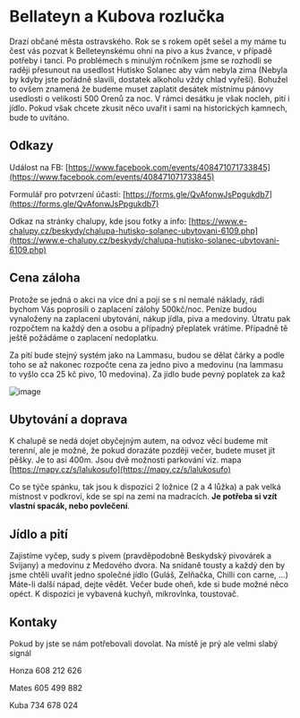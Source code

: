 # Bellateyn a Kubova rozlučka

Drazí občané města ostravského. Rok se s rokem opět sešel a my máme tu čest vás pozvat k Belleteynskému ohni na pivo a kus žvance, v případě potřeby i tanci. Po problémech s minulým ročníkem jsme se rozhodli se raději přesunout na usedlost Hutisko Solanec aby vám nebyla zima (Nebyla by kdyby jste pořádně slavili, dostatek alkoholu vždy chlad vyřeší). Bohužel to ovšem znamená že budeme muset zaplatit desátek místnímu pánovy usedlosti o velikosti 500 Orenů za noc. V rámci desátku je však nocleh, pití i jídlo. Pokud však chcete zkusit něco uvařit i sami na historických kamnech, bude to uvítáno. 

## Odkazy

Událost na FB: [https://www.facebook.com/events/408471071733845](https://www.facebook.com/events/408471071733845)

Formulář pro potvrzení účasti: [https://forms.gle/QvAfonwJsPpgukdb7](https://forms.gle/QvAfonwJsPpgukdb7)

Odkaz na stránky chalupy, kde jsou fotky a info: [https://www.e-chalupy.cz/beskydy/chalupa-hutisko-solanec-ubytovani-6109.php](https://www.e-chalupy.cz/beskydy/chalupa-hutisko-solanec-ubytovani-6109.php)

## Cena záloha

Protože se jedná o akci na více dní a pojí se s ní nemalé náklady, rádi bychom Vás poprosili o zaplacení zálohy 500kč/noc. Peníze budou vynaloženy na zaplacení ubytování, nákup jídla, piva a medoviny. Útratu pak rozpočtem na každý den a osobu a případný přeplatek vrátíme. Případně tě ještě požádáme o zaplacení nedoplatku. 

Za pití bude stejný systém jako na Lammasu, budou se dělat čárky a podle toho se až nakonec rozpočte cena za jedno pivo a medovinu (na lammasu to vyšlo cca 25 kč pivo, 10 medovina). Za jídlo bude pevný poplatek za kaž

![image](https://static.jandeu.cz/img/belletayn-zaloha.png)

## Ubytování a doprava

K chalupě se nedá dojet obyčejným autem, na odvoz věcí budeme mít terenní, ale je možné, že pokud dorazáte později večer, budete muset jít pěšky. Je to asi 400m. Jsou dvě možnosti parkování viz. mapa [https://mapy.cz/s/lalukosufo](https://mapy.cz/s/lalukosufo)

Co se týče spánku, tak jsou k dispozici 2 ložnice (2 a 4 lůžka) a pak velká místnost v podkroví, kde se spí na zemi na madracích. **Je potřeba si vzít vlastní spacák, nebo povlečení**. 


## Jídlo a pití

Zajistíme vyčep, sudy s pivem (pravděpodobně Beskydský pivovárek a Svijany) a medovinu z Medového dvora. Na snídaně tousty a každý den by jsme chtěli uvařit jedno společné jídlo (Guláš, Zelňačka, Chilli con carne, ...) Máte-li další nápad, dejte vědět. Večer bude oheň, kde si bude možné něco opéct. K dispozici je vybavená kuchyň, mikrovlnka, toustovač. 

## Kontaky

Pokud by jste se nám potřebovali dovolat. Na místě je prý ale velmi slabý signál

Honza 608 212 626

Mates 605 499 882

Kuba  734 678 024






